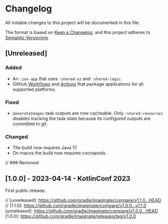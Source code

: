 # Changelog

All notable changes to this project will be documented in this file.

The format is based on [Keep a Changelog](https://keepachangelog.com/en/1.0.0/),
and this project adheres to [Semantic Versioning](https://semver.org/spec/v2.0.0.html).

## [Unreleased]

### Added

- An `:ios-app` that uses `:shared-ui` and `:shared-logic`.
- GitHub [Workflows](.github/workflows) and [Actions](.github/actions) that package applications for
  all supported platforms.

### Fixed

- `GenerateImages` task outputs are now cacheable. Only `:shared-resources` disables tracking the
  task state because its configured outputs are committed to git.

### Changed

- The build now requires Java 17.
- On macos the build now requires cocoapods.

// ### Removed

## [1.0.0] - 2023-04-14 - KotlinConf 2023

First public release.

// [unreleased]: https://github.com/gradle/imaginate/compare/v1.1.0...HEAD
// [1.1.0]: https://github.com/gradle/imaginate/compare/v1.0.0...v1.1.0
[unreleased]: https://github.com/gradle/imaginate/compare/v1.0.0...HEAD
[1.0.0]: https://github.com/gradle/imaginate/releases/tag/v1.0.0
